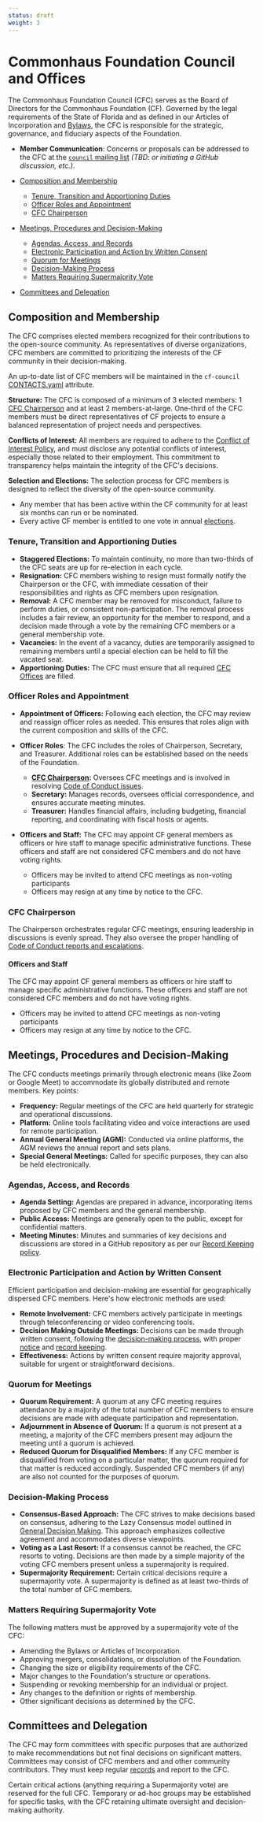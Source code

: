 ```yaml
---
status: draft
weight: 3
---
```

# Commonhaus Foundation Council and Offices

The Commonhaus Foundation Council (CFC) serves as the Board of Directors for the Commonhaus Foundation (CF). Governed by the legal requirements of the State of Florida and as defined in our Articles of Incorporation and [Bylaws][bylaws], the CFC is responsible for the strategic, governance, and fiduciary aspects of the Foundation. 

- **Member Communication**: Concerns or proposals can be addressed to the CFC at the [`council` mailing list][CONTACTS.yaml] *(TBD: or initiating a GitHub discussion, etc.)*.

- [Composition and Membership](#composition-and-membership)
  - [Tenure, Transition and Apportioning Duties](#tenure-transition-and-apportioning-duties)
  - [Officer Roles and Appointment](#officer-roles-and-appointment)
  - [CFC Chairperson](#cfc-chairperson)
- [Meetings, Procedures and Decision-Making](#meetings-procedures-and-decision-making)
  - [Agendas, Access, and Records](#agendas-access-and-records)
  - [Electronic Participation and Action by Written Consent](#electronic-participation-and-action-by-written-consent)
  - [Quorum for Meetings](#quorum-for-meetings)
  - [Decision-Making Process](#decision-making-process)
  - [Matters Requiring Supermajority Vote](#matters-requiring-supermajority-vote)
- [Committees and Delegation](#committees-and-delegation)

## Composition and Membership

The CFC comprises elected members recognized for their contributions to the open-source community. As representatives of diverse organizations, CFC members are committed to prioritizing the interests of the CF community in their decision-making.

An up-to-date list of CFC members will be maintained in the `cf-council` [CONTACTS.yaml][] attribute.

**Structure:** The CFC is composed of a minimum of 3 elected members: 1 [CFC Chairperson](#cfc-chairperson) and at least 2 members-at-large. One-third of the CFC members must be direct representatives of CF projects to ensure a balanced representation of project needs and perspectives.

**Conflicts of Interest:** All members are required to adhere to the [Conflict of Interest Policy][coi-policy], and must disclose any potential conflicts of interest, especially those related to their employment. This commitment to transparency helps maintain the integrity of the CFC's decisions.

**Selection and Elections:** The selection process for CFC members is designed to reflect the diversity of the open-source community.

- Any member that has been active within the CF community for at least six months can run or be nominated.
- Every active CF member is entitled to one vote in annual [elections][].

### Tenure, Transition and Apportioning Duties

- **Staggered Elections:** To maintain continuity, no more than two-thirds of the CFC seats are up for re-election in each cycle.
- **Resignation:** CFC members wishing to resign must formally notify the Chairperson or the CFC, with immediate cessation of their responsibilities and rights as CFC members upon resignation.
- **Removal:** A CFC member may be removed for misconduct, failure to perform duties, or consistent non-participation. The removal process includes a fair review, an opportunity for the member to respond, and a decision made through a vote by the remaining CFC members or a general membership vote.
- **Vacancies:** In the event of a vacancy, duties are temporarily assigned to remaining members until a special election can be held to fill the vacated seat.
- **Apportioning Duties:** The CFC must ensure that all required [CFC Offices](#officer-roles-and-appointment) are filled. 

### Officer Roles and Appointment

- **Appointment of Officers:** Following each election, the CFC may review and reassign officer roles as needed. This ensures that roles align with the current composition and skills of the CFC.

- **Officer Roles**: The CFC includes the roles of Chairperson, Secretary, and Treasurer. Additional roles can be established based on the needs of the Foundation.

  - **[CFC Chairperson](#cfc-chairperson):** Oversees CFC meetings and is involved in resolving [Code of Conduct issues][coc-reports].
  - **Secretary:** Manages records, oversees official correspondence, and ensures accurate meeting minutes.
  - **Treasurer:** Handles financial affairs, including budgeting, financial reporting, and coordinating with fiscal hosts or agents.

- **Officers and Staff:** The CFC may appoint CF general members as officers or hire staff to manage specific administrative functions. These officers and staff are not considered CFC members and do not have voting rights. 
  - Officers may be invited to attend CFC meetings as non-voting participants
  - Officers may resign at any time by notice to the CFC.

### CFC Chairperson

The Chairperson orchestrates regular CFC meetings, ensuring leadership in discussions is evenly spread. They also oversee the proper handling of [Code of Conduct reports and escalations][coc-reports].

#### Officers and Staff

The CFC may appoint CF general members as officers or hire staff to manage specific administrative functions. These officers and staff are not considered CFC members and do not have voting rights.

- Officers may be invited to attend CFC meetings as non-voting participants
- Officers may resign at any time by notice to the CFC.

## Meetings, Procedures and Decision-Making

The CFC conducts meetings primarily through electronic means (like Zoom or Google Meet) to accommodate its globally distributed and remote members. Key points:

- **Frequency:** Regular meetings of the CFC are held quarterly for strategic and operational discussions.
- **Platform:** Online tools facilitating video and voice interactions are used for remote participation.
- **Annual General Meeting (AGM):** Conducted via online platforms, the AGM reviews the annual report and sets plans.
- **Special General Meetings:** Called for specific purposes, they can also be held electronically.

### Agendas, Access, and Records

- **Agenda Setting:** Agendas are prepared in advance, incorporating items proposed by CFC members and the general membership.
- **Public Access:** Meetings are generally open to the public, except for confidential matters.
- **Meeting Minutes:** Minutes and summaries of key decisions and discussions are stored in a GitHub repository as per our [Record Keeping policy][records].

### Electronic Participation and Action by Written Consent

Efficient participation and decision-making are essential for geographically dispersed CFC members. Here's how electronic methods are used:

- **Remote Involvement:** CFC members actively participate in meetings through teleconferencing or video conferencing tools.
- **Decision Making Outside Meetings:** Decisions can be made through written consent, following the [decision-making process][consensus], with proper [notice][] and [record keeping][records].
- **Effectiveness:** Actions by written consent require majority approval, suitable for urgent or straightforward decisions.

### Quorum for Meetings

- **Quorum Requirement:** A quorum at any CFC meeting requires attendance by a majority of the total number of CFC members to ensure decisions are made with adequate participation and representation.
- **Adjournment in Absence of Quorum:** If a quorum is not present at a meeting, a majority of the CFC members present may adjourn the meeting until a quorum is achieved.
- **Reduced Quorum for Disqualified Members:** If any CFC member is disqualified from voting on a particular matter, the quorum required for that matter is reduced accordingly. Suspended CFC members (if any) are also not counted for the purposes of quorum.

### Decision-Making Process

- **Consensus-Based Approach:** The CFC strives to make decisions based on consensus, adhering to the Lazy Consensus model outlined in [General Decision Making](#general-decision-making). This approach emphasizes collective agreement and accommodates diverse viewpoints.
- **Voting as a Last Resort:** If a consensus cannot be reached, the CFC resorts to voting. Decisions are then made by a simple majority of the voting CFC members present unless a supermajority is required.
- **Supermajority Requirement:** Certain critical decisions require a supermajority vote. A supermajority is defined as at least two-thirds of the total number of CFC members.

### Matters Requiring Supermajority Vote

The following matters must be approved by a supermajority vote of the CFC:

- Amending the Bylaws or Articles of Incorporation.
- Approving mergers, consolidations, or dissolution of the Foundation.
- Changing the size or eligibility requirements of the CFC.
- Major changes to the Foundation's structure or operations.
- Suspending or revoking membership for an individual or project.
- Any changes to the definition or rights of membership.
- Other significant decisions as determined by the CFC.

## Committees and Delegation

The CFC may form committees with specific purposes that are authorized to make recommendations but not final decisions on significant matters. Committees may consist of CFC members and and other community contributors. They must keep regular [records][] and report to the CFC.

Certain critical actions (anything requiring a Supermajority vote) are reserved for the full CFC. Temporary or ad-hoc groups may be established for specific tasks, with the CFC retaining ultimate oversight and decision-making authority.

[CONTACTS.yaml]: https://github.com/commonhaus/foundation-draft/blob/main/CONTACTS.yaml
[bylaws]: ./README.md
[coc-reports]: ../policies/code-of-conduct.md#handling-reports-and-escalations
[coi-policy]: ../policies/conflict-of-interest.md
[consensus]: ./5-decision-making.md#general-decision-making
[elections]: ./5-decision-making.md#elections
[notice]: ./6-notice-records.md#notice
[records]: ./6-notice-records.md#record-keeping